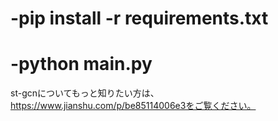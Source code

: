 # -pip install -r requirements.txt
# -python main.py

st-gcnについてもっと知りたい方は、https://www.jianshu.com/p/be85114006e3をご覧ください。
